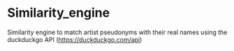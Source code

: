 # Similarity_engine
Similarity engine to match artist pseudonyms with their real names using the duckduckgo API (https://duckduckgo.com/api)
